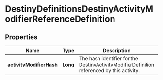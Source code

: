 
# DestinyDefinitionsDestinyActivityModifierReferenceDefinition

## Properties
Name | Type | Description | Notes
------------ | ------------- | ------------- | -------------
**activityModifierHash** | **Long** | The hash identifier for the DestinyActivityModifierDefinition referenced by this activity. |  [optional]



